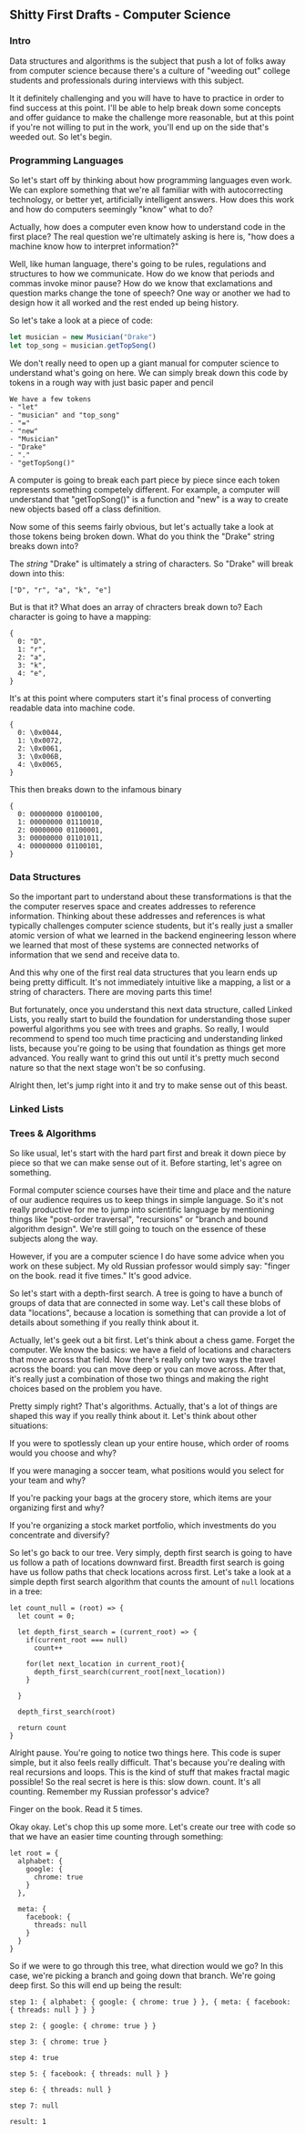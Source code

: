 ## Shitty First Drafts - Computer Science


### Intro

Data structures and algorithms is the subject that push a lot of 
folks away from computer science because there's a culture of 
"weeding out" college students and professionals during interviews with 
this subject.

It it definitely challenging and you will have to have to 
practice in order to find success at this point.
I'll be able to help break down some concepts and offer 
guidance to make the challenge more reasonable,
but at this point if you're not willing to put in the work, 
you'll end up on the side that's weeded out. So let's begin.



### Programming Languages 

So let's start off by thinking about how programming languages even work.
We can explore something that we're all familiar with with autocorrecting technology,
or better yet, artificially intelligent answers. How does this work and how do computers 
seemingly "know" what to do?

Actually, how does a computer even know how to understand code in the first place? The
real question we're ultimately asking is here is, "how does a machine know how to interpret information?"

Well, like human language, there's going to be rules, regulations and structures to how we communicate.
How do we know that periods and commas invoke minor pause? How do we know that exclamations and 
question marks change the tone of speech? One way or another we had to design how it all 
worked and the rest ended up being history.

So let's take a look at a piece of code:

```js
let musician = new Musician("Drake")
let top_song = musician.getTopSong()
```

We don't really need to open up a giant manual for computer science to understand what's going on here.
We can simply break down this code by tokens in a rough way with just basic paper and pencil

```
We have a few tokens
- "let"
- "musician" and "top_song"
- "="
- "new"
- "Musician"
- "Drake"
- "."
- "getTopSong()"
```

A computer is going to break each part piece by piece since each token represents something competely different.
For example, a computer will understand that "getTopSong()" is a function and "new" is a way to create new objects based off a class definition.


Now some of this seems fairly obvious, but let's actually take a look at those tokens being broken down. What do you think the "Drake" string breaks down into?


The _string_ "Drake" is ultimately a string of characters. So "Drake" will break down into this:

```
["D", "r", "a", "k", "e"]
```

But is that it? What does an array of chracters break down to? Each character is going to have a mapping:


```
{
  0: "D",
  1: "r",
  2: "a",
  3: "k",
  4: "e",
}
```

It's at this point where computers start it's final process of converting readable data into machine code.

```
{
  0: \0x0044,
  1: \0x0072,
  2: \0x0061,
  3: \0x006B,
  4: \0x0065,
}
```

This then breaks down to the infamous binary

```
{
  0: 00000000 01000100,
  1: 00000000 01110010,
  2: 00000000 01100001,
  3: 00000000 01101011,
  4: 00000000 01100101,
}
```


### Data Structures

So the important part to understand about these transformations is that the the computer reserves space and creates addresses to reference information. Thinking about these addresses and references is what typically challenges computer science students, but it's really just a smaller atomic version of what we learned in the backend engineering lesson where we learned that most of these systems are connected networks of information that we send and receive data to.

And this why one of the first real data structures that you learn ends up being pretty difficult. It's not immediately intuitive like a mapping, a list or a string of characters. There are moving parts this time!

But fortunately, once you understand this next data structure, called Linked Lists, you really start to build the foundation for understanding those super powerful algorithms you see with trees and graphs. So really, I would recommend to spend too much time practicing and understanding linked lists, because you're going to be using that foundation as things get more advanced. You really want to grind this out until it's pretty much second nature so that the next stage won't be so confusing.

Alright then, let's jump right into it and try to make sense out of this beast.


### Linked Lists
### Trees &  Algorithms

So like usual, let's start with the hard part first and break it down piece by piece so that we can make sense out of it. Before starting, let's agree on something.

Formal computer science courses have their time and place and the nature of our audience requires us to keep things in simple language. So it's not really productive for me to jump into scientific language by mentioning things like "post-order traversal", "recursions" or "branch and bound algorithm design". We're still going to touch on the essence of these subjects along the way. 

However, if you are a computer science I do have some advice when you work on these subject. My old Russian professor would simply say: "finger on the book. read it five times." It's good advice.

So let's start with a depth-first search. A tree is going to have a bunch of groups of data that are connected in some way. Let's call these blobs of data "locations", because a location is something that can provide a lot of details about something if you really think about it.

Actually, let's geek out a bit first. Let's think about a chess game. Forget the computer. We know the basics: we have a field of locations and characters that move across that field. Now there's really only two ways the travel across the board: you can move deep or you can move across. After that, it's really just a combination of those two things and making the right choices based on the problem you have.

Pretty simply right? That's algorithms. Actually, that's a lot of things are shaped this way if you really think about it. Let's think about other situations:

If you were to spotlessly clean up your entire house, which order of rooms would you choose and why?

If you were managing a soccer team, what positions would you select for your team and why?  

If you're packing your bags at the grocery store, which items are your organizing first and why? 

If you're organizing a stock market portfolio, which investments do you concentrate and diversify?

So let's go back to our tree. Very simply, depth first search is going to have us follow a path of locations downward first. Breadth first search is going have us follow paths that check locations across first. Let's take a look at a simple depth first search algorithm that counts the amount of `null` locations in a tree:

```
let count_null = (root) => {
  let count = 0;

  let depth_first_search = (current_root) => {
    if(current_root === null)
      count++

    for(let next_location in current_root){
      depth_first_search(current_root[next_location))
    }

  }

  depth_first_search(root)

  return count
}
```

Alright pause. You're going to notice two things here. This code is super simple, but it also feels really difficult. That's because you're dealing with real recursions and loops. This is the kind of stuff that makes fractal magic possible! So the real secret is here is this: slow down. count. It's all counting. Remember my Russian professor's advice?

Finger on the book. Read it 5 times.


Okay okay. Let's chop this up some more. Let's create our tree with code so that we have an easier time counting through something:

```
let root = {
  alphabet: {
    google: {
      chrome: true
    }
  },

  meta: {
    facebook: {
      threads: null
    }
  }
}

```

So if we were to go through this tree, what direction would we go? In this case, we're picking a branch and going down that branch. We're going deep first. So this will end up being the result:


```
step 1: { alphabet: { google: { chrome: true } }, { meta: { facebook: { threads: null } } }

step 2: { google: { chrome: true } }

step 3: { chrome: true }

step 4: true

step 5: { facebook: { threads: null } }

step 6: { threads: null }

step 7: null

result: 1


```












